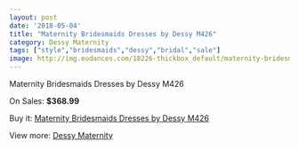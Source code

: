 ```yaml
---
layout: post
date: '2018-05-04'
title: "Maternity Bridesmaids Dresses by Dessy M426"
category: Dessy Maternity
tags: ["style","bridesmaids","dessy","bridal","sale"]
image: http://img.eudances.com/18226-thickbox_default/maternity-bridesmaids-dresses-by-dessy-m426.jpg
---
```

Maternity Bridesmaids Dresses by Dessy M426

On Sales: **$368.99**
<a href="https://www.eudances.com/en/dessy-maternity/5333-maternity-bridesmaids-dresses-by-dessy-m426.html"><amp-img layout="responsive" width="600" height="600" src="//img.eudances.com/18226-thickbox_default/maternity-bridesmaids-dresses-by-dessy-m426.jpg" alt="Maternity Bridesmaids Dresses by Dessy M426 0" /></a>
<a href="https://www.eudances.com/en/dessy-maternity/5333-maternity-bridesmaids-dresses-by-dessy-m426.html"><amp-img layout="responsive" width="600" height="600" src="//img.eudances.com/18227-thickbox_default/maternity-bridesmaids-dresses-by-dessy-m426.jpg" alt="Maternity Bridesmaids Dresses by Dessy M426 1" /></a>

Buy it: [Maternity Bridesmaids Dresses by Dessy M426](https://www.eudances.com/en/dessy-maternity/5333-maternity-bridesmaids-dresses-by-dessy-m426.html "Maternity Bridesmaids Dresses by Dessy M426")

View more: [Dessy Maternity](https://www.eudances.com/en/95-dessy-maternity "Dessy Maternity")